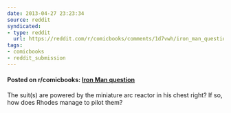 ```yaml
---
date: 2013-04-27 23:23:34
source: reddit
syndicated:
- type: reddit
  url: https://reddit.com/r/comicbooks/comments/1d7vwh/iron_man_question/
tags:
- comicbooks
- reddit_submission
---
```


#### Posted on r/comicbooks: [Iron Man question](https://reddit.com/r/comicbooks/comments/1d7vwh/iron_man_question/)

The suit(s) are powered by the miniature arc reactor in his chest right? If so, how does Rhodes manage to pilot them?
